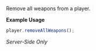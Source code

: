 Remove all weapons from a player.

**Example Usage**

```js
player.removeAllWeapons();
```

_Server-Side Only_
